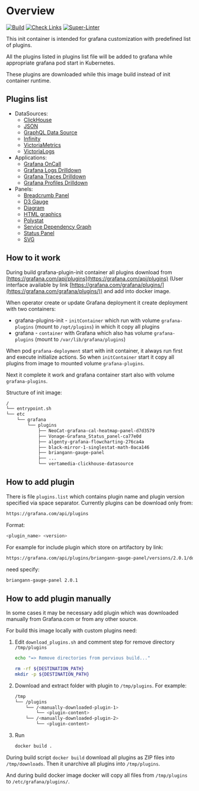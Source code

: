 # Overview

[![Build](https://github.com/Netcracker/qubership-grafana-plugins-init/actions/workflows/build.yaml/badge.svg)](https://github.com/Netcracker/qubership-grafana-plugins-init/actions/workflows/build.yaml)
[![Check Links](https://github.com/Netcracker/qubership-grafana-plugins-init/actions/workflows/link-checker.yaml/badge.svg)](https://github.com/Netcracker/qubership-grafana-plugins-init/actions/workflows/link-checker.yaml)
[![Super-Linter](https://github.com/Netcracker/qubership-grafana-plugins-init/actions/workflows/super-linter.yaml/badge.svg)](https://github.com/Netcracker/qubership-grafana-plugins-init/actions/workflows/super-linter.yaml)

This init container is intended for grafana customization with predefined list of plugins.

All the plugins listed in plugins list file will be added to grafana while appropriate grafana pod start in Kubernetes.

These plugins are downloaded while this image build instead of init container runtime.

## Plugins list

* DataSources:
  * [ClickHouse ](https://grafana.com/grafana/plugins/vertamedia-clickhouse-datasource)
  * [JSON](https://grafana.com/grafana/plugins/simpod-json-datasource)
  * [GraphQL Data Source](https://grafana.com/grafana/plugins/retrodaredevil-wildgraphql-datasource)
  * [Infinity](https://grafana.com/grafana/plugins/yesoreyeram-infinity-datasource)
  * [VictoriaMetrics](https://grafana.com/grafana/plugins/victoriametrics-metrics-datasource)
  * [VictoriaLogs](https://grafana.com/grafana/plugins/victoriametrics-logs-datasource)
* Applications:
  * [Grafana OnCall](https://grafana.com/grafana/plugins/grafana-oncall-app)
  * [Grafana Logs Drilldown](https://grafana.com/grafana/plugins/grafana-lokiexplore-app)
  * [Grafana Traces Drilldown](https://grafana.com/grafana/plugins/grafana-exploretraces-app)
  * [Grafana Profiles Drilldown](https://grafana.com/grafana/plugins/grafana-pyroscope-app)
* Panels:
  * [Breadcrumb Panel](https://grafana.com/grafana/plugins/timomyl-breadcrumb-panel)
  * [D3 Gauge](https://grafana.com/grafana/plugins/briangann-gauge-panel)
  * [Diagram](https://grafana.com/grafana/plugins/jdbranham-diagram-panel)
  * [HTML graphics](https://grafana.com/grafana/plugins/gapit-htmlgraphics-panel)
  * [Polystat](https://grafana.com/grafana/plugins/grafana-polystat-panel)
  * [Service Dependency Graph](https://grafana.com/grafana/plugins/novatec-sdg-panel)
  * [Status Panel](https://grafana.com/grafana/plugins/vonage-status-panel)
  * [SVG](https://grafana.com/grafana/plugins/aceiot-svg-panel)

## How to it work

During build grafana-plugin-init container all plugins download from
[https://grafana.com/api/plugins](https://grafana.com/api/plugins)
(User interface available by link [https://grafana.com/grafana/plugins/](https://grafana.com/grafana/plugins/))
and add into docker image.

When operator create or update Grafana deployment it create deployment with two containers:

* grafana-plugins-init - `initContainer` which run with volume `grafana-plugins` (mount to `/opt/plugins`) in which it
  copy all plugins
* grafana - `container` with Grafana which also has volume `grafana-plugins` (mount to `/var/lib/grafana/plugins`)

When pod `grafana-deployment` start with init container, it always run first and execute initialize actions.
So when `initContainer` start it copy all plugins from image to mounted volume `grafana-plugins`.

Next it complete it work and grafana container start also with volume `grafana-plugins`.

Structure of init image:

```bash
/
└── entrypoint.sh
└── etc
    └── grafana
        └── plugins
            ├── NeoCat-grafana-cal-heatmap-panel-d7d3579
            ├── Vonage-Grafana_Status_panel-ca77e0d
            ├── algenty-grafana-flowcharting-276ca4a
            ├── black-mirror-1-singlestat-math-0aca146
            ├── briangann-gauge-panel
            ├── ...
            └── vertamedia-clickhouse-datasource
```

## How to add plugin

There is file `plugins.list` which contains plugin name and plugin version specified via space separator.
Currently plugins can be download only from:

```bash
https://grafana.com/api/plugins
```

Format:

```bash
<plugin_name> <version>
```

For example for include plugin which store on artifactory by link:

```bash
https://grafana.com/api/plugins/briangann-gauge-panel/versions/2.0.1/download
```

need specify:

```bash
briangann-gauge-panel 2.0.1
```

## How to add plugin manually

In some cases it may be necessary add plugin which was downloaded manually from Grafana.com or from any other source.

For build this image locally with custom plugins need:

1. Edit `download_plugins.sh` and comment step for remove directory `/tmp/plugins`

    ```bash
    echo "=> Remove directories from pervious build..."

    rm -rf ${DESTINATION_PATH}
    mkdir -p ${DESTINATION_PATH}
    ```

2. Download and extract folder with plugin to `/tmp/plugins`. For example:

    ```bash
    /tmp
    └── /plugins
        └── /<manually-downloaded-plugin-1>
            └── <plugin-content>
        └── /<manually-downloaded-plugin-2>
            └── <plugin-content>
    ```

3. Run

    ```bash
    docker build .
    ```

During build script `docker build` download all plugins as ZIP files into `/tmp/downloads`.
Then it unarchive all plugins into `/tmp/plugins`.

And during build docker image docker will copy all files from `/tmp/plugins` to `/etc/grafana/plugins/`.
